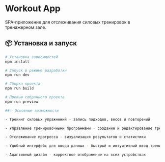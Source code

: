 # Workout App

SPA-приложение для отслеживания силовых тренировок в тренажерном зале.

## 📦 Установка и запуск

```bash
# Установка зависимостей
npm install

# Запуск в режиме разработки
npm run dev

# Сборка проекта
npm run build

# Превью собранного проекта
npm run preview

##✨ Основные возможности

- Трекинг силовых упражнений - запись подходов, весов и повторений

- Управление тренировочными программами - создание и редактирование тренировочных планов

- Отслеживание прогресса - визуализация результатов и статистики

- Удобный интерфейс для ввода данных - быстрый и интуитивный ввод тренировочных данных

- Адаптивный дизайн - корректное отображение на всех устройствах
